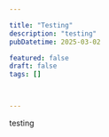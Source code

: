 ```yaml
---

title: "Testing"
description: "testing"
pubDatetime: 2025-03-02

featured: false
draft: false
tags: []



---
```


testing